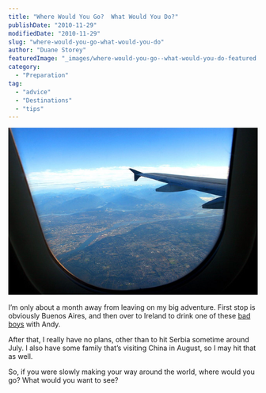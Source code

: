 ```yaml
---
title: "Where Would You Go?  What Would You Do?"
publishDate: "2010-11-29"
modifiedDate: "2010-11-29"
slug: "where-would-you-go-what-would-you-do"
author: "Duane Storey"
featuredImage: "_images/where-would-you-go--what-would-you-do-featured.jpg"
category:
  - "Preparation"
tag:
  - "advice"
  - "Destinations"
  - "tips"
---
```


[![](_images/where-would-you-go--what-would-you-do-1.jpg "Flying")](http://www.migratorynerd.com/wordpress/wp-content/uploads/2010/11/244236522_e77bb8e203_z.jpg)

I’m only about a month away from leaving on my big adventure. First stop is obviously Buenos Aires, and then over to Ireland to drink one of these [bad boys](http://apeatling.wordpress.com/2010/11/19/litre-o-guinness/) with Andy.

After that, I really have no plans, other than to hit Serbia sometime around July. I also have some family that’s visiting China in August, so I may hit that as well.

So, if you were slowly making your way around the world, where would you go? What would you want to see?